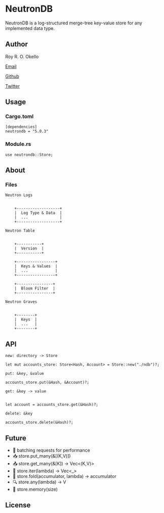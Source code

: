 # NeutronDB

NeutronDB is a log-structured merge-tree key-value store for any implemented data type.

## Author

Roy R. O. Okello

[Email](mailto:royokello@protonmail.com)

[Github](https://github.com/royokello)

[Twitter](https://twitter.com/RealOkello)

## Usage

### Cargo.toml

```text
[dependencies]
neutrondb = "5.0.3"
```

### Module.rs

```text
use neutrondb::Store;
```

## About

### Files

`Neutron Logs`

```text

    +-------------------+
    |  Log Type & Data  |
    |  ...              |
    +-------------------+

```

`Neutron Table`

```text

    +-----------+
    |  Version  |
    +-----------+

    +-----------------+
    |  Keys & Values  |
    |  ...            |
    +-----------------+

    +----------------+
    |  Bloom Filter  |
    +----------------+

```

`Neutron Graves`

```text

    +--------+
    |  Keys  |
    |  ...   |
    +--------+

```

## API

`new: directory -> Store`

```text
let mut accounts_store: Store<Hash, Account> = Store::new("./ndb")?;
```

`put: &key, &value`

```text
accounts_store.put(&Hash, &Account)?;
```

`get: &key -> value`

```text

let account = accounts_store.get(&Hash)?;

```

`delete: &key`

```text
accounts_store.delete(&Hash)?;
```

## Future

- 🚀 batching requests for performance
- 📥 store.put_many(&[(K,V)])
- 📤 store.get_many(&[K]) -> Vec<(K,V)>
- 🦾 store.iter(lambda) -> Vec<_>
- 🧠 store.fold(accumulator, lambda) -> accumulator
- 🔍 store.any(lambda) -> V
- 🐘 store.memory(size)

## License
